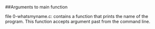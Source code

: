 ##Arguments to main function

file 0-whatsmyname.c: contains a function that prints the name of the program. This function accepts argument past from the command line.
